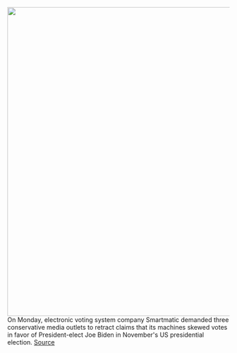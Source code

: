 <img src='https://cdn.vox-cdn.com/thumbor/E4GAIoTVyf2Ez-DlFMgkoXye5V0=/0x0:1020x681/1200x800/filters:focal(429x260:591x422)/cdn.vox-cdn.com/uploads/chorus_image/image/68511932/election-voting-machine-stock3_1020.0.jpg' width='700px' /><br/>
On Monday, electronic voting system company Smartmatic demanded three conservative media outlets to retract claims that its machines skewed votes in favor of President-elect Joe Biden in November's US presidential election.
<a href='https://www.theverge.com/2020/12/14/22174682/smartmatic-voting-fraud-disinformation-retraction-fox-news-oann-newsmax'> Source <a/>